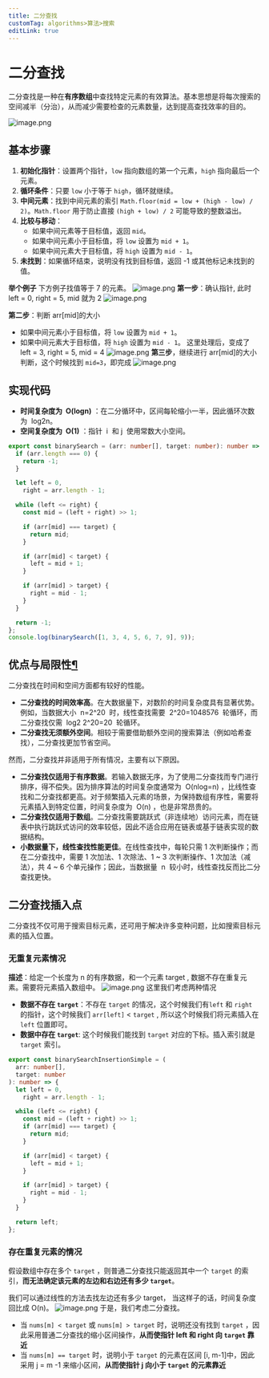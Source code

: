 ```yaml
---
title: 二分查找
customTag: algorithms>算法>搜索
editLink: true
---
```


# 二分查找

二分查找是一种在**有序数组**中查找特定元素的有效算法。基本思想是将每次搜索的空间减半（分治），从而减少需要检查的元素数量，达到提高查找效率的目的。

![image.png](https://raw.githubusercontent.com/hua-bang/assert-store/master/20240415083005.png)

## 基本步骤

1. **初始化指针**：设置两个指针，`low` 指向数组的第一个元素，`high` 指向最后一个元素。
2. **循环条件**：只要 `low` 小于等于 `high`，循环就继续。
3. **中间元素**：找到中间元素的索引 `Math.floor(mid = low + (high - low) / 2)`。`Math.floor` 用于防止直接 `(high + low) / 2` 可能导致的整数溢出。
4. **比较与移动**：
   - 如果中间元素等于目标值，返回 `mid`。
   - 如果中间元素小于目标值，将 `low` 设置为 `mid + 1`。
   - 如果中间元素大于目标值，将 `high` 设置为 `mid - 1`。
5. **未找到**：如果循环结束，说明没有找到目标值，返回 -1 或其他标记未找到的值。

**举个例子**
下方例子找值等于 7 的元素。
![image.png](https://raw.githubusercontent.com/hua-bang/assert-store/master/20240415083240.png)
**第一步**：确认指针, 此时 left = 0, right = 5, mid 就为 2
![image.png](https://raw.githubusercontent.com/hua-bang/assert-store/master/20240415083528.png)

**第二步**：判断 arr[mid]的大小

- 如果中间元素小于目标值，将 `low` 设置为 `mid + 1`。
- 如果中间元素大于目标值，将 `high` 设置为 `mid - 1`。
  这里处理后，变成了 left = 3, right = 5, mid = 4
  ![image.png](https://raw.githubusercontent.com/hua-bang/assert-store/master/20240415083801.png)
  **第三步**，继续进行 arr[mid]的大小判断，这个时候找到 `mid=3`，即完成
  ![image.png](https://raw.githubusercontent.com/hua-bang/assert-store/master/20240415083936.png)

## 实现代码

- **时间复杂度为  O(log⁡n)** ：在二分循环中，区间每轮缩小一半，因此循环次数为  log2n。
- **空间复杂度为  O(1)** ：指针  i  和 j  使用常数大小空间。

```ts
export const binarySearch = (arr: number[], target: number): number => {
  if (arr.length === 0) {
    return -1;
  }

  let left = 0,
    right = arr.length - 1;

  while (left <= right) {
    const mid = (left + right) >> 1;

    if (arr[mid] === target) {
      return mid;
    }

    if (arr[mid] < target) {
      left = mid + 1;
    }

    if (arr[mid] > target) {
      right = mid - 1;
    }
  }

  return -1;
};
console.log(binarySearch([1, 3, 4, 5, 6, 7, 9], 9));
```

## 优点与局限性[¶](https://www.hello-algo.com/chapter_searching/binary_search/#1012 "Permanent link")

二分查找在时间和空间方面都有较好的性能。

- **二分查找的时间效率高**。在大数据量下，对数阶的时间复杂度具有显著优势。例如，当数据大小  n=2^20  时，线性查找需要  2^20=1048576  轮循环，而二分查找仅需  log2⁡ 2^20=20  轮循环。
- **二分查找无须额外空间**。相较于需要借助额外空间的搜索算法（例如哈希查找），二分查找更加节省空间。

然而，二分查找并非适用于所有情况，主要有以下原因。

- **二分查找仅适用于有序数据**。若输入数据无序，为了使用二分查找而专门进行排序，得不偿失。因为排序算法的时间复杂度通常为  O(nlog⁡=n) ，比线性查找和二分查找都更高。对于频繁插入元素的场景，为保持数组有序性，需要将元素插入到特定位置，时间复杂度为  O(n) ，也是非常昂贵的。
- **二分查找仅适用于数组**。二分查找需要跳跃式（非连续地）访问元素，而在链表中执行跳跃式访问的效率较低，因此不适合应用在链表或基于链表实现的数据结构。
- **小数据量下，线性查找性能更佳**。在线性查找中，每轮只需 1 次判断操作；而在二分查找中，需要 1 次加法、1 次除法、1 ~ 3 次判断操作、1 次加法（减法），共 4 ~ 6 个单元操作；因此，当数据量  n  较小时，线性查找反而比二分查找更快。

## 二分查找插入点

二分查找不仅可用于搜索目标元素，还可用于解决许多变种问题，比如搜索目标元素的插入位置。

### 无重复元素情况

**描述**：给定一个长度为 n 的有序数据，和一个元素 target , 数据不存在重复元素。需要将元素插入数组中。
![image.png](https://raw.githubusercontent.com/hua-bang/assert-store/master/20240416080133.png)
这里我们考虑两种情况

- **数据不存在 `target`**：不存在 `target` 的情况，这个时候我们有`left` 和 `right` 的指针，这个时候我们 `arr[left]` < `target` , 所以这个时候我们将元素插入在 `left` 位置即可。
- **数据中存在 `target`**: 这个时候我们能找到 `target` 对应的下标。插入索引就是 `target` 索引。

```ts
export const binarySearchInsertionSimple = (
  arr: number[],
  target: number
): number => {
  let left = 0,
    right = arr.length - 1;

  while (left <= right) {
    const mid = (left + right) >> 1;
    if (arr[mid] === target) {
      return mid;
    }

    if (arr[mid] < target) {
      left = mid + 1;
    }

    if (arr[mid] > target) {
      right = mid - 1;
    }
  }

  return left;
};
```

### 存在重复元素的情况

假设数组中存在多个 `target` ，则普通二分查找只能返回其中一个 `target` 的索引，**而无法确定该元素的左边和右边还有多少 `target`**。

我们可以通过线性的方法去找左边还有多少 target， 当这样子的话，时间复杂度回比成 O(n)。
![image.png](https://raw.githubusercontent.com/hua-bang/assert-store/master/20240416081240.png)
于是，我们考虑二分查找。
- 当 `nums[m] < target` 或 `nums[m] > target` 时，说明还没有找到 `target` ，因此采用普通二分查找的缩小区间操作，**从而使指针 left 和 right 向 `target` 靠近**
- 当 `nums[m] == target` 时，说明小于 `target` 的元素在区间 \[i, m-1\]中，因此采用 j = m -1 来缩小区间，**从而使指针 j 向小于 `target` 的元素靠近**